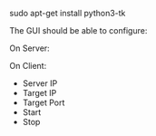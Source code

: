 
sudo apt-get install python3-tk


The GUI should be able to configure:

On Server:

On Client:
- Server IP
- Target IP
- Target Port
- Start
- Stop
